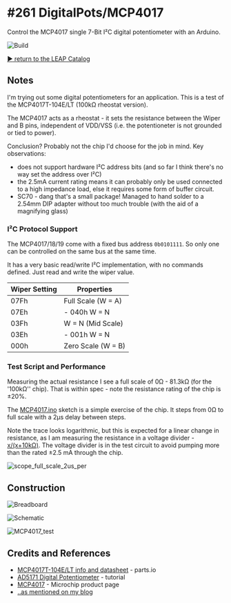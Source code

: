 # #261 DigitalPots/MCP4017

Control the MCP4017 single 7-Bit I²C digital potentiometer with an Arduino.


![Build](./assets/MCP4017_build.jpg?raw=true)


[:arrow_forward: return to the LEAP Catalog](https://leap.tardate.com)

## Notes

I'm trying out some digital potentiometers for an application. This is a test of the MCP4017T-104E/LT (100kΩ rheostat version).

The MCP4017 acts as a rheostat - it sets the resistance between the Wiper and B pins, independent of VDD/VSS (i.e. the potentioneter is not grounded or tied to power).

Conclusion? Probably not the chip I'd choose for the job in mind. Key observations:

* does not support hardware I²C address bits (and so far I think there's no way set the address over I²C)
* the 2.5mA current rating means it can probably only be used connected to a high impedance load, else it requires some form of buffer circuit.
* SC70 - dang that's a small package! Managed to hand solder to a 2.54mm DIP adapter without too much trouble (with the aid of a magnifying glass)


### I²C Protocol Support

The MCP4017/18/19 come with a fixed bus address `0b0101111`. So only one can be controlled on the same bus at the same time.

It has a very basic read/write I²C implementation, with no commands defined. Just read and write the wiper value.

| Wiper Setting | Properties         |
|---------------|--------------------|
|          07Fh | Full Scale (W = A) |
|          07Eh | - 040h W = N       |
|          03Fh | W = N (Mid Scale)  |
|          03Eh | - 001h W = N       |
|          000h | Zero Scale (W = B) |


### Test Script and Performance

Measuring the actual resistance I see a full scale of 0Ω - 81.3kΩ (for the '100kΩ'' chip). That is within spec - note
the resistance rating of the chip is ±20%.

The [MCP4017.ino](./MCP4017.ino) sketch is a simple exercise of the chip. It steps from 0Ω to full scale with a 2µs delay between steps.

Note the trace looks logarithmic, but this is expected for a linear change in resistance,
as I am measuring the resistance in a voltage divider - [x/(x+10kΩ)](https://www.wolframalpha.com/input/?i=%7Bx%2F(x%2B10),+x%3D0+to+80%7D).
The voltage divider is in the test circuit to avoid pumping more than the rated ±2.5 mA through the chip.

![scope_full_scale_2us_per](./assets/scope_full_scale_2us_per.gif?raw=true)


## Construction

![Breadboard](./assets/MCP4017_bb.jpg?raw=true)

![Schematic](./assets/MCP4017_schematic.jpg?raw=true)

![MCP4017_test](./assets/MCP4017_test.jpg?raw=true)

## Credits and References
* [MCP4017T-104E/LT info and datasheet](http://parts.io/detail/2900767/MCP4017T-104E%2FLT) - parts.io
* [AD5171 Digital Potentiometer](https://www.arduino.cc/en/Tutorial/DigitalPotentiometer) - tutorial
* [MCP4017](http://www.microchip.com/wwwproducts/en/MCP4017) - Microchip product page
* [..as mentioned on my blog](https://blog.tardate.com/2017/03/leap261-mcp4017-digital-pot.html)
